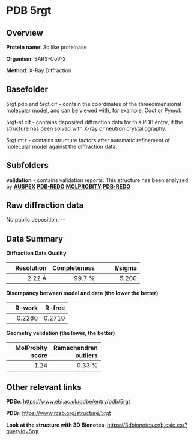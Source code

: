 # PDB 5rgt

## Overview

**Protein name**: 3c like proteinase

**Organism**: SARS-CoV-2

**Method**: X-Ray Diffraction

## Basefolder

5rgt.pdb and 5rgt.cif - contain the coordinates of the threedimensional molecular model, and can be viewed with, for example, Coot or Pymol.

5rgt-sf.cif - contains deposited diffraction data for this PDB entry, if the structure has been solved with X-ray or neutron crystallography.

5rgt.mtz - contains structure factors after automatic refinement of molecular model against the diffraction data.

## Subfolders





**validation** - contains validation reports. This structure has been analyzed by [**AUSPEX**](https://github.com/thorn-lab/coronavirus_structural_task_force/tree/master/pdb/3c_like_proteinase/SARS-CoV-2/5rgt/validation/auspex) [**PDB-REDO**](https://github.com/thorn-lab/coronavirus_structural_task_force/tree/master/pdb/3c_like_proteinase/SARS-CoV-2/5rgt/validation/pdb-redo) [**MOLPROBITY**](https://github.com/thorn-lab/coronavirus_structural_task_force/tree/master/pdb/3c_like_proteinase/SARS-CoV-2/5rgt/validation/molprobity) [**PDB-REDO**](https://github.com/thorn-lab/coronavirus_structural_task_force/blob/master/pdb/3c_like_proteinase/SARS-CoV-2/5rgt/validation/Xtriage_output.log) 

## Raw diffraction data

No public deposition. --<br> 

## Data Summary
**Diffraction Data Quality**

|   | Resolution | Completeness| I/sigma |
|---|-------------:|----------------:|--------------:|
|   |2.22 Å|99.7  %|<img width=50/>5.200|

**Discrepancy between model and data (the lower the better)**

|   | **R-work**| **R-free**   
|---|-------------:|----------------:|           
||  0.2260|  0.2710|

**Geometry validation (the lower, the better)**

|   |**MolProbity<br>score**| **Ramachandran<br>outliers** 
|---|-------------:|----------------:|
||  1.24|  0.33 %|

 

 



## Other relevant links 
**PDBe**:  https://www.ebi.ac.uk/pdbe/entry/pdb/5rgt
 
**PDBr**: https://www.rcsb.org/structure/5rgt 

**Look at the structure with 3D Bionotes**: https://3dbionotes.cnb.csic.es/?queryId=5rgt

